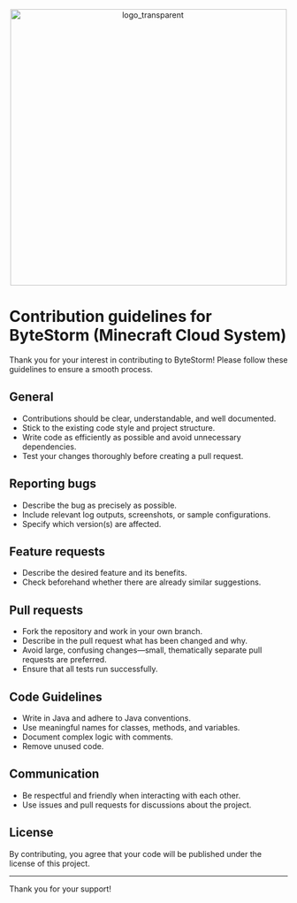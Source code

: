 <center>
  <img width="500" height="500" alt="logo_transparent" src="https://github.com/user-attachments/assets/70111b6b-8be6-4af8-8c82-640d5d7367e1" />
</center>

# Contribution guidelines for ByteStorm (Minecraft Cloud System)

Thank you for your interest in contributing to ByteStorm! Please follow these guidelines to ensure a smooth process.

## General

- Contributions should be clear, understandable, and well documented.
- Stick to the existing code style and project structure.
- Write code as efficiently as possible and avoid unnecessary dependencies.
- Test your changes thoroughly before creating a pull request.

## Reporting bugs

- Describe the bug as precisely as possible.
- Include relevant log outputs, screenshots, or sample configurations.
- Specify which version(s) are affected.

## Feature requests

- Describe the desired feature and its benefits.
- Check beforehand whether there are already similar suggestions.

## Pull requests

- Fork the repository and work in your own branch.
- Describe in the pull request what has been changed and why.
- Avoid large, confusing changes—small, thematically separate pull requests are preferred.
- Ensure that all tests run successfully.

## Code Guidelines

- Write in Java and adhere to Java conventions.
- Use meaningful names for classes, methods, and variables.
- Document complex logic with comments.
- Remove unused code.

## Communication

- Be respectful and friendly when interacting with each other.
- Use issues and pull requests for discussions about the project.

## License

By contributing, you agree that your code will be published under the license of this project.

---

Thank you for your support!
